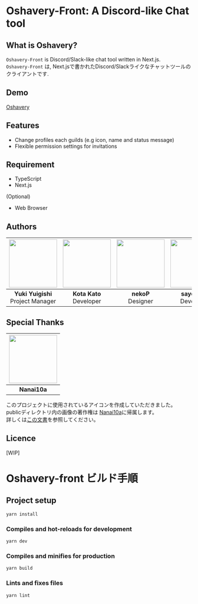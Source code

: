 # Oshavery-Front: A Discord-like Chat tool  

## What is Oshavery?  

`Oshavery-Front` is Discord/Slack-like chat tool written in Next.js.  
`Oshavery-Front` は, Next.jsで書かれたDiscord/Slackライクなチャットツールのクライアントです.   

## Demo  

<a href="https://oshavery-app.net">Oshavery</a>
## Features  

- Change profiles each guilds (e.g icon, name and status message) 
- Flexible permission settings for invitations

## Requirement  

- TypeScript  
- Next.js  

(Optional)  
- Web Browser  

<!-- ## Usage  -->



<!-- ## Anythig else... -->  

## Authors  
|  <a href="https://github.com/YukiYuigishi"><img src="https://github.com/YukiYuigishi.png" width="130px"></a> | <a href="https://github.com/kato-k"><img src="https://github.com/kat0h.png" width="130px"></a> | <a href="https://github.com/cv-neko"><img src="https://github.com/cv-neko.png" width="130px"></a> | <a href="https://github.com/sayoi341"><img src="https://github.com/sayoi341.png" width="130px"></a> |
| :--------: | :--------: | :--------: | :---: |
| **Yuki Yuigishi**<br>Project Manager | **Kota Kato**<br>Developer | **nekoP**<br>Designer | **sayoi341**<br>Developer |

## Special Thanks
| <a href="https://github.com/nanai10a"><img src="https://github.com/Nanai10a.png" width="130px"/></a> |
| :--------:|
| **Nanai10a**|

このプロジェクトに使用されているアイコンを作成していただきました。  
publicディレクトリ内の画像の著作権は [Nanai10a](@https://github.com/Nanai10a)に帰属します。  
詳しくは[この文書](https://github.com/Undecided-Discord/Oshavery-Front/issues/203)を参照してください。  
## Licence  

[WIP]  

# Oshavery-front ビルド手順  

## Project setup  

```
yarn install
```

### Compiles and hot-reloads for development  

```
yarn dev
```

### Compiles and minifies for production  

```
yarn build
```

### Lints and fixes files  

```
yarn lint
```
